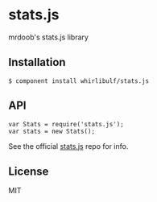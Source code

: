 
# stats.js

  mrdoob's stats.js library

## Installation

    $ component install whirlibulf/stats.js

## API

    var Stats = require('stats.js');
    var stats = new Stats();

See the official [stats.js](http://github.com/mrdoob/stats.js) repo for info.

## License

  MIT
